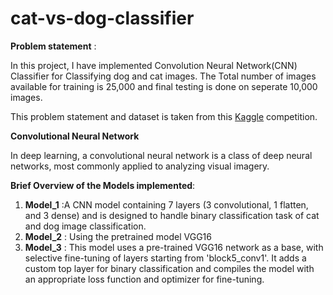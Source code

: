 # cat-vs-dog-classifier

**Problem statement** :

In this project, I have implemented Convolution Neural Network(CNN) Classifier for Classifying dog and cat images. The Total number of images available for training is 25,000 and final testing is done on seperate 10,000 images.

This problem statement and dataset is taken from this [Kaggle](https://www.kaggle.com/c/dogs-vs-cats) competition.

**Convolutional Neural Network**

In deep learning, a convolutional neural network is a class of deep neural networks, most commonly applied to analyzing visual imagery. 

 **Brief Overview of the Models implemented**:
 1. **Model_1** :A CNN model containing 7 layers (3 convolutional, 1 flatten, and 3 dense) and is designed to handle binary classification task of cat and dog image classification.
 2. **Model_2** : Using the pretrained model VGG16
 3. **Model_3** : This model uses a pre-trained VGG16 network as a base, with selective fine-tuning of layers starting from 'block5_conv1'. It adds a custom top layer for binary classification and compiles the model with an appropriate loss function and optimizer for fine-tuning.
